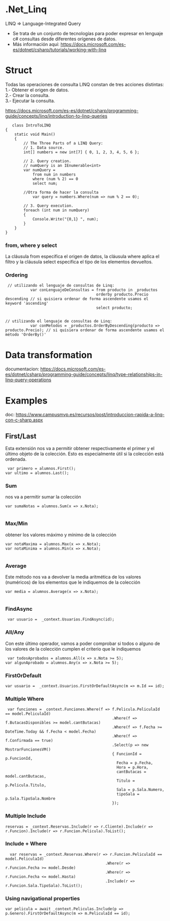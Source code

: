 # .Net_Linq

LINQ => Language-Integrated Query
* Se trata de un conjunto de tecnologías para poder expresar en lenguaje c# consultas desde diferentes orígenes de datos.
* Más información aquí: https://docs.microsoft.com/es-es/dotnet/csharp/tutorials/working-with-linq

# Struct

Todas las operaciones de consulta LINQ constan de tres acciones distintas: <br>
1.- Obtener el origen de datos. <br>
2.- Crear la consulta. <br>
3.- Ejecutar la consulta. <br>

https://docs.microsoft.com/es-es/dotnet/csharp/programming-guide/concepts/linq/introduction-to-linq-queries

```
   class IntroToLINQ
{
    static void Main()
    {
        // The Three Parts of a LINQ Query:
        // 1. Data source.
        int[] numbers = new int[7] { 0, 1, 2, 3, 4, 5, 6 };

        // 2. Query creation.
        // numQuery is an IEnumerable<int>
        var numQuery =
            from num in numbers
            where (num % 2) == 0
            select num;     
            
        //Otra forma de hacer la consulta
            var query = numbers.Where(num => num % 2 == 0);    
         
        // 3. Query execution.
        foreach (int num in numQuery)
        {
            Console.Write("{0,1} ", num);
        }
    }
}
```


### from, where y select 

La cláusula from especifica el origen de datos, la cláusula where aplica el filtro y la cláusula select especifica el tipo de los elementos devueltos. 


 
 ### Ordering
 
 ```
  // utilizando el lenguaje de consultas de Linq:
            var conLenguajeDeConsultas = from producto in _productos
                                         orderby producto.Precio descending // si quisiera ordenar de forma ascendente usamos el keyword 'ascending'
                                         select producto;

            
// utilizando el lenguaje de consultas de Linq:
            var conMetodos = _productos.OrderByDescending(producto => producto.Precio); // si quisiera ordenar de forma ascendente usamos el método 'OrderBy()'
```
 
# Data transformation

documentacion: https://docs.microsoft.com/es-es/dotnet/csharp/programming-guide/concepts/linq/type-relationships-in-linq-query-operations

# Examples 

doc: https://www.campusmvp.es/recursos/post/introduccion-rapida-a-linq-con-c-sharp.aspx

## First/Last
Esta extensión nos va a permitir obtener respectivamente el primer y el último objeto de la colección. Esto es especialmente útil si la colección está ordenada.

```
 var primero = alumnos.First();
var ultimo = alumnos.Last();

```

### Sum
nos va a permitir sumar la colección

```
var sumaNotas = alumnos.Sum(x => x.Nota);
   
```

### Max/Min

obtener los valores máximo y mínimo de la colección

```
var notaMaxima = alumnos.Max(x => x.Nota);
var notaMinima = alumnos.Min(x => x.Nota);
   
```

### Average

Este método nos va a devolver la media aritmética de los valores (numéricos) de los elementos que le indiquemos de la colección


```
var media = alumnos.Average(x => x.Nota);
   
```


### FindAsync

```
 var usuario =  _context.Usuarios.FindAsync(id);

```

### All/Any

Con este último operador, vamos a poder comprobar si todos o alguno de los valores de la colección cumplen el criterio que le indiquemos


```
 var todosAprobados = alumnos.All(x => x.Nota >= 5);
var algunAprobado = alumnos.Any(x => x.Nota >= 5);

```

### FirstOrDefault

```
var usuario =  _context.Usuarios.FirstOrDefaultAsync(m => m.Id == id);
```

### Multiple Where

```
 var funciones = _context.Funciones.Where(f => f.Pelicula.PeliculaId == model.PeliculaId)
                                               .Where(f => f.ButacasDisponibles >= model.cantButacas)
                                               .Where(f => f.Fecha >= DateTime.Today && f.Fecha < model.Fecha)
                                               .Where(f => f.Confirmada == true)
                                               .Select(p => new MostrarFuncionesVM() 
                                               { FuncionId = p.FuncionId,
                                                 Fecha = p.Fecha, 
                                                 Hora = p.Hora, 
                                                 cantButacas = model.cantButacas, 
                                                 Titulo = p.Pelicula.Titulo,
                                                 Sala = p.Sala.Numero, 
                                                 tipoSala = p.Sala.TipoSala.Nombre 
                                               });
```

### Multiple Include

```
reservas = _context.Reservas.Include(r => r.Cliente).Include(r => r.Funcion).Include(r => r.Funcion.Pelicula).ToList();
```
### Include + Where

```
  var reservas = _context.Reservas.Where(r => r.Funcion.PeliculaId == model.PeliculaId)
                                            .Where(r => r.Funcion.Fecha >= model.Desde)
                                            .Where(r => r.Funcion.Fecha <= model.Hasta)
                                            .Include(r => r.Funcion.Sala.TipoSala).ToList();
```


### Using navigational properties

```
var pelicula = await _context.Peliculas.Include(p => p.Genero).FirstOrDefaultAsync(m => m.PeliculaId == id);
```
